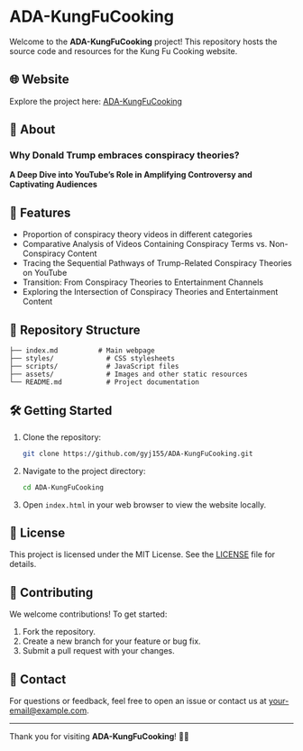 # ADA-KungFuCooking

Welcome to the **ADA-KungFuCooking** project! This repository hosts the source code and resources for the Kung Fu Cooking website.

## 🌐 Website
Explore the project here: [ADA-KungFuCooking](https://gyj155.github.io/ADA-KungFuCooking/)

## 📖 About

### Why Donald Trump embraces conspiracy theories?

**A Deep Dive into YouTube’s Role in Amplifying Controversy and Captivating Audiences**

## 🚀 Features
- Proportion of conspiracy theory videos in different categories
- Comparative Analysis of Videos Containing Conspiracy Terms vs. Non-Conspiracy Content
- Tracing the Sequential Pathways of Trump-Related Conspiracy Theories on YouTube
- Transition: From Conspiracy Theories to Entertainment Channels
- Exploring the Intersection of Conspiracy Theories and Entertainment Content

## 📂 Repository Structure
```
├── index.md          # Main webpage
├── styles/             # CSS stylesheets
├── scripts/            # JavaScript files
├── assets/             # Images and other static resources
└── README.md           # Project documentation
```

## 🛠️ Getting Started
1. Clone the repository:
   ```bash
   git clone https://github.com/gyj155/ADA-KungFuCooking.git
   ```
2. Navigate to the project directory:
   ```bash
   cd ADA-KungFuCooking
   ```
3. Open `index.html` in your web browser to view the website locally.

## 📜 License
This project is licensed under the MIT License. See the [LICENSE](LICENSE) file for details.

## 🤝 Contributing
We welcome contributions! To get started:
1. Fork the repository.
2. Create a new branch for your feature or bug fix.
3. Submit a pull request with your changes.

## 📧 Contact
For questions or feedback, feel free to open an issue or contact us at [your-email@example.com](mailto:your-email@example.com).

---

Thank you for visiting **ADA-KungFuCooking**! 🍳🥋
